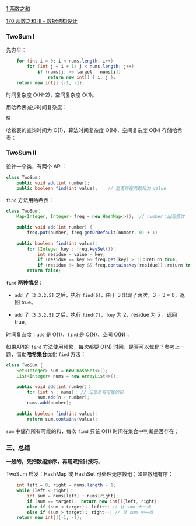 [1.两数之和](https://leetcode-cn.com/problems/two-sum)

[170.两数之和 III - 数据结构设计](https://leetcode-cn.com/problems/two-sum-iii-data-structure-design)

### TwoSum I

先穷举：

```java
    for (int i = 0; i < nums.length; i++) 
        for (int j = i + 1; j < nums.length; j++) 
            if (nums[j] == target - nums[i]) 
                return new int[] { i, j };
    return new int[] {-1, -1};
```

时间复杂度 O(N^2)，空间复杂度 O(1)。

用哈希表减少时间复杂度：

```java
略
```

哈希表的查询时间为 O(1)，算法时间复杂度 O(N)，空间复杂度 O(N) 存储哈希表；

### TwoSum II

设计一个类，有两个 API：

```java
class TwoSum：
    public void add(int number);
    public boolean find(int value);    // 是否存在两数和为 value
```

 `find` 方法用哈希表：

```java
class TwoSum：
    Map<Integer, Integer> freq = new HashMap<>();  // number：出现频次

    public void add(int number) {
        freq.put(number, freq.getOrDefault(number, 0) + 1)
    
    public boolean find(int value)：
        for (Integer key : freq.keySet())：
            int residue = value - key;
            if (residue == key && freq.get(key) > 1)：return true;
            if (residue != key && freq.containsKey(residue))：return true;
        return false;
```

 **`find` 两种情况：**

- `add` 了 `[3,3,2,5]` 之后，执行 `find(6)`，由于 3 出现了两次，3 + 3 = 6，返回 true。

- `add` 了 `[3,3,2,5]` 之后，执行 `find(7)`， `key` 为 2，residue 为 5 ，返回 true。

时间复杂度：`add` 是 O(1)，`find` 是 O(N)，空间 O(N)；

如果API的 `find` 方法使用频繁，每次都要 O(N) 时间，是否可以优化？参考上一题，借助**哈希集合**优化 `find` 方法：

```java
class TwoSum {
    Set<Integer> sum = new HashSet<>();
    List<Integer> nums = new ArrayList<>();

    public void add(int number)：
        for (int n : nums)： // 记录所有可能的和
            sum.add(n + number);
        nums.add(number);
    
    public boolean find(int value)：
        return sum.contains(value);
```

 `sum` 中储存所有可能的和，每次 `find` 只花 O(1) 时间在集合中判断是否存在；

### 三、总结

**一般的，先把数组排序，再用双指针技巧**。

TwoSum 启发：HashMap 或 HashSet 可处理无序数组；如果数组有序：

```java
    int left = 0, right = nums.length - 1;
    while (left < right)：
        int sum = nums[left] + nums[right];
        if (sum == target)： return new int[]{left, right};
        else if (sum < target)： left++; // 让 sum 大一点
        else if (sum > target)： right--; // 让 sum 小一点
    return new int[]{-1, -1};
```

